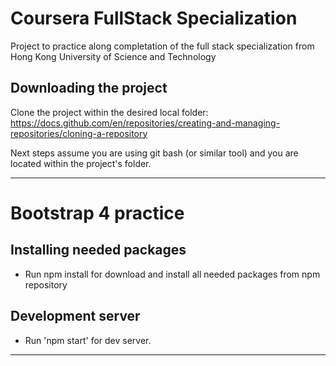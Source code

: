 # Coursera FullStack Specialization

Project to practice along completation of the full stack specialization from Hong Kong University of Science and Technology

## Downloading the project

Clone the project within the desired local folder: https://docs.github.com/en/repositories/creating-and-managing-repositories/cloning-a-repository 

Next steps assume you are using git bash (or similar tool) and you are located within the project's folder.

----------------------------------------------------------------------------------------------------------------------------------------------------

# Bootstrap 4 practice

## Installing needed packages

- Run npm install for download and install all needed packages from npm repository

## Development server

- Run 'npm start' for dev server.

----------------------------------------------------------------------------------------------------------------------------------------------------

